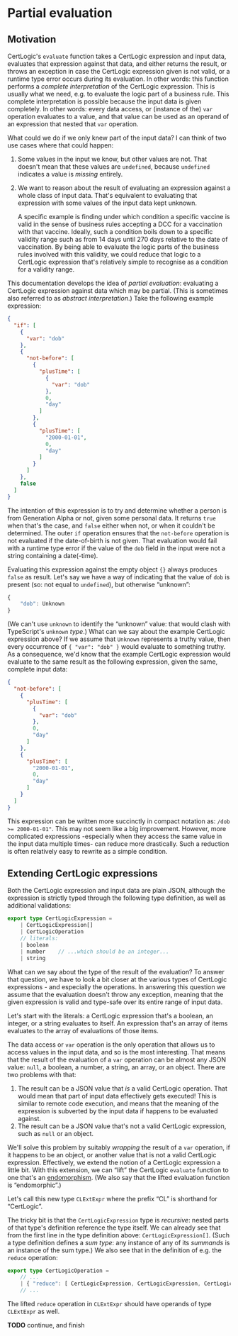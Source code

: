 # Partial evaluation


## Motivation

CertLogic's `evaluate` function takes a CertLogic expression and input data, evaluates that expression against that data, and either returns the result, or throws an exception in case the CertLogic expression given is not valid, or a runtime type error occurs during its evaluation.
In other words: this function performs a _complete interpretation_ of the CertLogic expression.
This is usually what we need, e.g. to evaluate the logic part of a business rule.
This complete interpretation is possible because the input data is given completely.
In other words: every data access, or (instance of the) `var` operation evaluates to a value, and that value can be used as an operand of an expression that nested that `var` operation.

What could we do if we only knew part of the input data?
I can think of two use cases where that could happen:

1. Some values in the input we know, but other values are not.
    That doesn't mean that these values are `undefined`, because `undefined` indicates a value is *missing* entirely.
2. We want to reason about the result of evaluating an expression against a whole class of input data.
    That's equivalent to evaluating that expression with some values of the input data kept unknown.

    A specific example is finding under which condition a specific vaccine is valid in the sense of business rules accepting a DCC for a vaccination with that vaccine.
    Ideally, such a condition boils down to a specific validity range such as from 14 days until 270 days relative to the date of vaccination.
    By being able to evaluate the logic parts of the business rules involved with this validity, we could reduce that logic to a CertLogic expression that's relatively simple to recognise as a condition for a validity range.

This documentation develops the idea of _partial evaluation_: evaluating a CertLogic expression against data which may be partial.
(This is sometimes also referred to as _abstract interpretation_.)
Take the following example expression:

```json
{
  "if": [
    {
      "var": "dob"
    },
    {
      "not-before": [
        {
          "plusTime": [
            {
              "var": "dob"
            },
            0,
            "day"
          ]
        },
        {
          "plusTime": [
            "2000-01-01",
            0,
            "day"
          ]
        }
      ]
    },
    false
  ]
}
```

The intention of this expression is to try and determine whether a person is from Generation Alpha or not, given some personal data.
It returns `true` when that's the case, and `false` either when not, or when it couldn't be determined.
The outer `if` operation ensures that the `not-before` operation is not evaluated if the date-of-birth is not given.
That evaluation would fail with a runtime type error if the value of the `dob` field in the input were not a string containing a date(-time).

Evaluating this expression against the empty object `{}` always produces `false` as result.
Let's say we have a way of indicating that the value of `dob` is present (so: not equal to `undefined`), but otherwise “unknown”:

```typescript
{
    "dob": Unknown
}
```

(We can't use `unknown` to identify the “unknown” value: that would clash with TypeScript's `unknown` _type_.) 
What can we say about the example CertLogic expression above?
If we assume that `Unknown` represents a truthy value, then every occurrence of `{ "var": "dob" }` would evaluate to something truthy.
As a consequence, we'd know that the example CertLogic expression would evaluate to the same result as the following expression, given the same, complete input data:

```json
{
  "not-before": [
    {
      "plusTime": [
        {
          "var": "dob"
        },
        0,
        "day"
      ]
    },
    {
      "plusTime": [
        "2000-01-01",
        0,
        "day"
      ]
    }
  ]
}
```

This expression can be written more succinctly in compact notation as: `/dob >= 2000-01-01"`.
This may not seem like a big improvement.
However, more complicated expressions -especially when they access the same value in the input data multiple times- can reduce more drastically.
Such a reduction is often relatively easy to rewrite as a simple condition.


## Extending CertLogic expressions

Both the CertLogic expression and input data are plain JSON, although the expression is strictly typed through the following type definition, as well as additional validations:

```typescript
export type CertLogicExpression =
    | CertLogicExpression[]
    | CertLogicOperation
    // literals:
    | boolean
    | number    // ...which should be an integer...
    | string
```

What can we say about the type of the result of the evaluation?
To answer that question, we have to look a bit closer at the various types of CertLogic expressions - and especially the operations.
In answering this question we assume that the evaluation doesn't throw any exception, meaning that the given expression is valid and type-safe over its entire range of input data.

Let's start with the literals: a CertLogic expression that's a boolean, an integer, or a string evaluates to itself.
An expression that's an array of items evaluates to the array of evaluations of those items.

The data access or `var` operation is the only operation that allows us to access values in the input data, and so is the most interesting.
That means that the result of the evaluation of a `var` operation can be almost any JSON value: `null`, a boolean, a number, a string, an array, or an object.
There are two problems with that:

1. The result can be a JSON value that _is_ a valid CertLogic operation.
    That would mean that part of input data effectively gets executed!
    This is similar to remote code execution, and means that the meaning of the expression is subverted by the input data if happens to be evaluated against.
2. The result can be a JSON value that's not a valid CertLogic expression, such as `null` or an object.

We'll solve this problem by suitably _wrapping_ the result of a `var` operation, if it happens to be an object, or another value that is not a valid CertLogic expression.
Effectively, we extend the notion of a CertLogic expression a little bit.
With this extension, we can “lift” the CertLogic `evaluate` function to one that's an [endomorphism](https://en.wikipedia.org/wiki/Endomorphism).
(We also say that the lifted evaluation function is “endomorphic”.)

Let's call this new type `CLExtExpr` where the prefix “CL” is shorthand for “CertLogic”.

The tricky bit is that the `CertLogicExpression` type is _recursive_: nested parts of that type's definition reference the type itself.
We can already see that from the first line in the type definition above: `CertLogicExpression[]`.
(Such a type definition defines a _sum type_: any instance of any of its _summands_ is an instance of the sum type.)
We also see that in the definition of e.g. the `reduce` operation:

```typescript
export type CertLogicOperation =
    // ...
    | { "reduce": [ CertLogicExpression, CertLogicExpression, CertLogicExpression ] }
    // ...
```

The lifted `reduce` operation in `CLExtExpr` should have operands of type `CLExtExpr` as well.

**TODO**  continue, and finish

